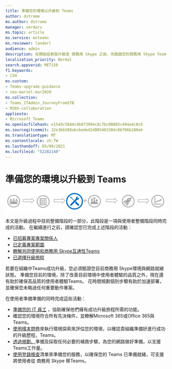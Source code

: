 ```yaml
---
title: 準備您的環境以升級到 Teams
author: dstrome
ms.author: dstrome
manager: serdars
ms.topic: article
ms.service: msteams
ms.reviewer: landerl
audience: admin
description: 在開始從新版升級至 商務用 Skype 之前，先驗證您的商務用 Skype Teams。
localization_priority: Normal
search.appverid: MET150
f1.keywords:
- CSH
ms.custom:
- Teams-upgrade-guidance
- seo-marvel-mar2020
ms.collection:
- Teams_ITAdmin_JourneyFromSfB
- M365-collaboration
appliesto:
- Microsoft Teams
ms.openlocfilehash: e154dc5844c4b8f3994c8c7bc00865c494a4c8c6
ms.sourcegitcommit: 32e3bb588abcbeded2d885483384c06706b280eb
ms.translationtype: MT
ms.contentlocale: zh-TW
ms.lasthandoff: 05/08/2021
ms.locfileid: "52282140"
---
```

# <a name="prepare-your-environment-for-upgrading-to-teams"></a>準備您的環境以升級到 Teams

![升級歷程圖，強調技術準備階段](media/upgrade-banner-tech-readiness.png "升級歷程的階段，強調技術準備階段")

本文是升級過程中技術整備階段的一部分，此階段是一項與使用者整備階段同時完成的活動。 在繼續進行之前，請確認您已完成上述階段的活動：

- [已招募專案專案關係人](upgrade-enlist-stakeholders.md)
- [已定義專案範圍](./upgrade-define-project-scope.md)
- [瞭解共同使用和商務用 Skype互通性Teams](./teams-and-skypeforbusiness-coexistence-and-interoperability.md)
- [已選擇升級旅程](upgrade-and-coexistence-of-skypeforbusiness-and-teams.md)

若要在組織中Teams成功升級，您必須驗證您目前商務用 Skype環境與網路就緒狀態。 準備您目前的環境，除了改善目前環境中使用者體驗的品質之外，現在還有助於確保高品質的使用者體驗Teams。 花時間規劃個別步驟有助於加速部署，並確保您未略過任何重要動作專案。

在使用者準備準備的同時完成這些活動：

- [準備您的 IT 員工](upgrade-prepare-IT-pros.md) ，協助確保他們擁有成功升級旅程所需的功能。
- 確認您的環境符合所有先決條件，[](upgrade-plan-journey-prerequisites.md)並瞭解Microsoft 365或Office 365與Teams。
- [使用樣本問卷](upgrade-plan-journey-evaluate-environment.md)來執行環境探索來評估您的環境，以確認貴組織準備好進行成功的升級歷程，Teams。
- [透過規劃、](prepare-network.md)準備及採取任何必要的補救步驟，為您的網路做好準備，以支援Teams工作量。
- [使用登錄檢查](upgrade-prepare-environment-prepare-service.md)清單來準備您的服務，以確保您的 Teams 已準備就緒，可支援將使用者從 商務用 Skype 移Teams。